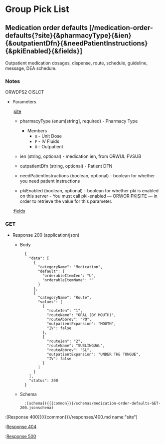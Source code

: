 # Group Pick List

## Medication order defaults [/medication-order-defaults{?site}{&pharmacyType}{&ien}{&outpatientDfn}{&needPatientInstructions}{&pkiEnabled}{&fields}]

Outpatient medication dosages, dispense, route, schedule, guideline, message, DEA schedule.

### Notes

ORWDPS2 OISLCT

+ Parameters

    :[site]({{{common}}}/parameters/site.md)

    + pharmacyType (enum[string], required) - Pharmacy Type

        + Members
            + `U` - Unit Dose
            + `F` - IV Fluids
            + `O` - Outpatient


    + ien (string, optional) - medication ien, from ORWUL FVSUB

    + outpatientDfn (string, optional) - Patient DFN

    + needPatientInstructions (boolean, optional) - boolean for whether you need patient instructions

    + pkiEnabled (boolean, optional) - boolean for whether pki is enabled on this server - You must call pki-enabled — ORWOR PKISITE — in order to retrieve the value for this parameter.

    :[fields]({{{common}}}/parameters/fields.md)

### GET

+ Response 200 (application/json)

    + Body

            {
              "data": [
                {
                  "categoryName": "Medication",
                  "default": {
                    "orderableItemIen": "U",
                    "orderableItemName": ""
                  }
                },
                {
                  "categoryName": "Route",
                  "values": [
                    {
                      "routeIen": "1",
                      "routeName": "ORAL (BY MOUTH)",
                      "routeAbbrev": "PO",
                      "outpatientExpansion": "MOUTH",
                      "IV": false
                    },
                    {
                      "routeIen": "2",
                      "routeName": "SUBLINGUAL",
                      "routeAbbrev": "SL",
                      "outpatientExpansion": "UNDER THE TONGUE",
                      "IV": false
                    }
                  ]
                }
              ],
              "status": 200
            }

    + Schema

            :[schema]({{{common}}}/schemas/medication-order-defaults-GET-200.jsonschema)

:[Response 400]({{{common}}}/responses/400.md name:"site")

:[Response 404]({{{common}}}/responses/404.md)

:[Response 500]({{{common}}}/responses/500.md)


